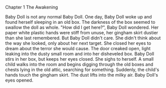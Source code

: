 Chapter 1 The Awakening

Baby Doll is not any normal Baby Doll. 
One day, Baby Doll woke up and found herself sleeping in an old box. 
The darkness of the box seemed to swallow the doll as whole.
"How did I get here?", Baby Doll wondered. 
Her paper white plastic hands were stiff from unuse, her gingham skirt dustier than she last remembered. 
But Baby Doll didn't care.
She didn't think about the way she looked, only about her next target.
She closed her eyes to dream about the terror she would cause.
The door creaked open, light leaking into the dusty small room and into her disheveled box. 
Baby Doll stirs in her box, but keeps her eyes closed.
She sighs to herself. 
A small child walks into the room and begins digging through the old boxes and chests lying in the old attic, searching for something. 
Suddenly, the child's hands touch the gingham skirt.
The dust lifts into the milky air.
Baby Doll's eyes opened.